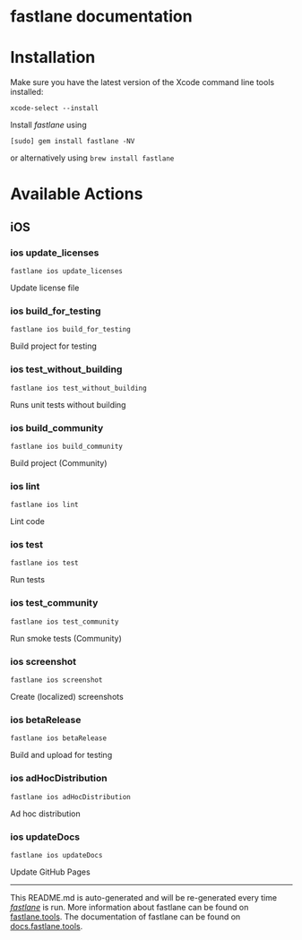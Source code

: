 fastlane documentation
================
# Installation

Make sure you have the latest version of the Xcode command line tools installed:

```
xcode-select --install
```

Install _fastlane_ using
```
[sudo] gem install fastlane -NV
```
or alternatively using `brew install fastlane`

# Available Actions
## iOS
### ios update_licenses
```
fastlane ios update_licenses
```
Update license file
### ios build_for_testing
```
fastlane ios build_for_testing
```
Build project for testing
### ios test_without_building
```
fastlane ios test_without_building
```
Runs unit tests without building
### ios build_community
```
fastlane ios build_community
```
Build project (Community)
### ios lint
```
fastlane ios lint
```
Lint code
### ios test
```
fastlane ios test
```
Run tests
### ios test_community
```
fastlane ios test_community
```
Run smoke tests (Community)
### ios screenshot
```
fastlane ios screenshot
```
Create (localized) screenshots
### ios betaRelease
```
fastlane ios betaRelease
```
Build and upload for testing
### ios adHocDistribution
```
fastlane ios adHocDistribution
```
Ad hoc distribution
### ios updateDocs
```
fastlane ios updateDocs
```
Update GitHub Pages

----

This README.md is auto-generated and will be re-generated every time [_fastlane_](https://fastlane.tools) is run.
More information about fastlane can be found on [fastlane.tools](https://fastlane.tools).
The documentation of fastlane can be found on [docs.fastlane.tools](https://docs.fastlane.tools).
